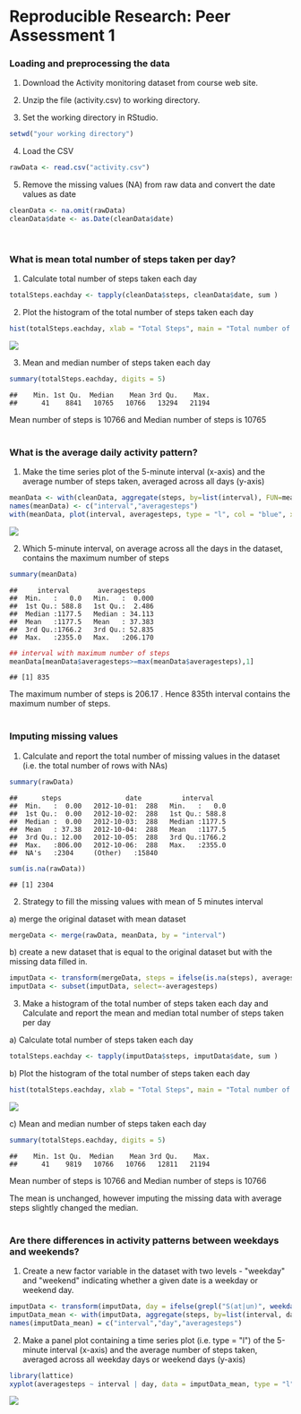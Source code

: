 # Reproducible Research: Peer Assessment 1



### Loading and preprocessing the data

1. Download the Activity monitoring dataset from course web site.

2. Unzip the file (activity.csv) to working directory. 

3. Set the working directory in RStudio.

```r
setwd("your working directory")
```

4. Load the CSV 

```r
rawData <- read.csv("activity.csv")
```

5. Remove the missing values (NA) from raw data and convert the date values as date

```r
cleanData <- na.omit(rawData)
cleanData$date <- as.Date(cleanData$date)
```
<br>


### What is mean total number of steps taken per day?

1. Calculate total number of steps taken each day

```r
totalSteps.eachday <- tapply(cleanData$steps, cleanData$date, sum )
```

2. Plot the histogram of the total number of steps taken each day

```r
hist(totalSteps.eachday, xlab = "Total Steps", main = "Total number of steps taken each day", col = "blue")
```

![](PA1_template_files/figure-html/unnamed-chunk-5-1.png)<!-- -->

3. Mean and median number of steps taken each day

```r
summary(totalSteps.eachday, digits = 5)
```

```
##    Min. 1st Qu.  Median    Mean 3rd Qu.    Max. 
##      41    8841   10765   10766   13294   21194
```
Mean number of steps is 10766 and 
Median number of steps is 10765
<br><br>


### What is the average daily activity pattern?

1. Make the time series plot of the 5-minute interval (x-axis) and the average number of steps taken, averaged across all days (y-axis)

```r
meanData <- with(cleanData, aggregate(steps, by=list(interval), FUN=mean))
names(meanData) <- c("interval","averagesteps")
with(meanData, plot(interval, averagesteps, type = "l", col = "blue", xlab = "5 minutes interval", ylab = "Average Steps", main = "Average number of steps taken for 5 minutes interval"))     
```

![](PA1_template_files/figure-html/unnamed-chunk-7-1.png)<!-- -->

2. Which 5-minute interval, on average across all the days in the dataset, contains the maximum number of steps

```r
summary(meanData)
```

```
##     interval       averagesteps    
##  Min.   :   0.0   Min.   :  0.000  
##  1st Qu.: 588.8   1st Qu.:  2.486  
##  Median :1177.5   Median : 34.113  
##  Mean   :1177.5   Mean   : 37.383  
##  3rd Qu.:1766.2   3rd Qu.: 52.835  
##  Max.   :2355.0   Max.   :206.170
```

```r
## interval with maximum number of steps
meanData[meanData$averagesteps>=max(meanData$averagesteps),1]
```

```
## [1] 835
```

The maximum number of steps is 206.17 . Hence 835th interval contains the maximum number of steps.
<br><br>


### Imputing missing values

1. Calculate and report the total number of missing values in the dataset (i.e. the total number of rows with NAs)

```r
summary(rawData)
```

```
##      steps                date          interval     
##  Min.   :  0.00   2012-10-01:  288   Min.   :   0.0  
##  1st Qu.:  0.00   2012-10-02:  288   1st Qu.: 588.8  
##  Median :  0.00   2012-10-03:  288   Median :1177.5  
##  Mean   : 37.38   2012-10-04:  288   Mean   :1177.5  
##  3rd Qu.: 12.00   2012-10-05:  288   3rd Qu.:1766.2  
##  Max.   :806.00   2012-10-06:  288   Max.   :2355.0  
##  NA's   :2304     (Other)   :15840
```

```r
sum(is.na(rawData))
```

```
## [1] 2304
```

2. Strategy to fill the missing values with mean of 5 minutes interval

a) merge the original dataset with mean dataset

```r
mergeData <- merge(rawData, meanData, by = "interval")
```

b) create a new dataset that is equal to the original dataset but with the missing data filled in.

```r
imputData <- transform(mergeData, steps = ifelse(is.na(steps), averagesteps, steps))
imputData <- subset(imputData, select=-averagesteps)
```

3. Make a histogram of the total number of steps taken each day and Calculate and report the mean and median total number of steps taken per day

a) Calculate total number of steps taken each day

```r
totalSteps.eachday <- tapply(imputData$steps, imputData$date, sum )
```

b) Plot the histogram of the total number of steps taken each day

```r
hist(totalSteps.eachday, xlab = "Total Steps", main = "Total number of steps taken each day", col = "red")
```

![](PA1_template_files/figure-html/unnamed-chunk-13-1.png)<!-- -->

c) Mean and median number of steps taken each day

```r
summary(totalSteps.eachday, digits = 5)
```

```
##    Min. 1st Qu.  Median    Mean 3rd Qu.    Max. 
##      41    9819   10766   10766   12811   21194
```
Mean number of steps is 10766 and 
Median number of steps is 10766

The mean is unchanged, however imputing the missing data with average steps slightly changed the median.
<br><br>


### Are there differences in activity patterns between weekdays and weekends?

1. Create a new factor variable in the dataset with two levels - "weekday" and "weekend" indicating whether a given date is a weekday or weekend day.

```r
imputData <- transform(imputData, day = ifelse(grepl("S(at|un)", weekdays(as.Date(date))), "weekend", "weekday"))
imputData_mean <- with(imputData, aggregate(steps, by=list(interval, day), FUN=mean))
names(imputData_mean) = c("interval","day","averagesteps")
```

2. Make a panel plot containing a time series plot (i.e. type = "l") of the 5-minute interval (x-axis) and the average number of steps taken, averaged across all weekday days or weekend days (y-axis)


```r
library(lattice)
xyplot(averagesteps ~ interval | day, data = imputData_mean, type = "l", col = "blue", xlab = "Interval", ylab = "Number of steps", main = "Activity patterns between weekdays and weekends", layout = c(1, 2))
```

![](PA1_template_files/figure-html/unnamed-chunk-16-1.png)<!-- -->




